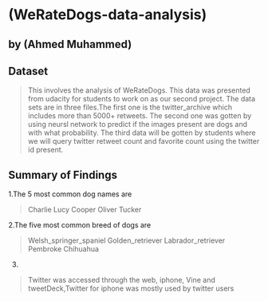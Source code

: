 # (WeRateDogs-data-analysis)
## by (Ahmed Muhammed)


## Dataset

> This involves the analysis of WeRateDogs. This data was presented from udacity for students to work on as our second project. The data sets are in three files.The first one is the twitter_archive which includes more than 5000+ retweets. The second one was gotten by using neursl network to predict if the images present are dogs and with what probability. The third data will be gotten by students where we will query twitter retweet count and favorite count using the twitter id present.

## Summary of Findings

1.The 5 most common dog names are
> Charlie
> Lucy
> Cooper
> Oliver
> Tucker

2.The five most common breed of dogs are
> Welsh_springer_spaniel
> Golden_retriever
> Labrador_retriever
> Pembroke
> Chihuahua

3.
> Twitter was accessed through the web, iphone, Vine and tweetDeck,Twitter for iphone was mostly used by twitter users

